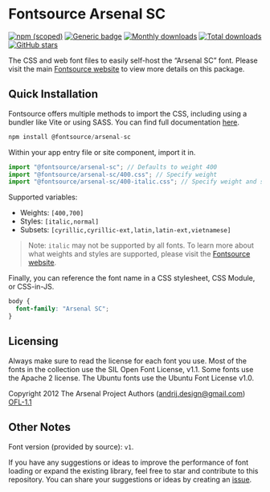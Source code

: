# Fontsource Arsenal SC

[![npm (scoped)](https://img.shields.io/npm/v/@fontsource/arsenal-sc?color=brightgreen)](https://www.npmjs.com/package/@fontsource/arsenal-sc) [![Generic badge](https://img.shields.io/badge/fontsource-passing-brightgreen)](https://github.com/fontsource/fontsource) [![Monthly downloads](https://badgen.net/npm/dm/@fontsource/arsenal-sc)](https://github.com/fontsource/fontsource) [![Total downloads](https://badgen.net/npm/dt/@fontsource/arsenal-sc)](https://github.com/fontsource/fontsource) [![GitHub stars](https://img.shields.io/github/stars/fontsource/fontsource.svg?style=social&label=Star)](https://github.com/fontsource/fontsource/stargazers)

The CSS and web font files to easily self-host the “Arsenal SC” font. Please visit the main [Fontsource website](https://fontsource.org/fonts/arsenal-sc) to view more details on this package.

## Quick Installation

Fontsource offers multiple methods to import the CSS, including using a bundler like Vite or using SASS. You can find full documentation [here](https://fontsource.org/docs/getting-started/introduction).

```javascript
npm install @fontsource/arsenal-sc
```

Within your app entry file or site component, import it in.

```javascript
import "@fontsource/arsenal-sc"; // Defaults to weight 400
import "@fontsource/arsenal-sc/400.css"; // Specify weight
import "@fontsource/arsenal-sc/400-italic.css"; // Specify weight and style
```

Supported variables:
- Weights: `[400,700]`
- Styles: `[italic,normal]`
- Subsets: `[cyrillic,cyrillic-ext,latin,latin-ext,vietnamese]`

> Note: `italic` may not be supported by all fonts. To learn more about what weights and styles are supported, please visit the [Fontsource website](https://fontsource.org/fonts/arsenal-sc).

Finally, you can reference the font name in a CSS stylesheet, CSS Module, or CSS-in-JS.

```css
body {
  font-family: "Arsenal SC";
}
```

## Licensing
Always make sure to read the license for each font you use. Most of the fonts in the collection use the SIL Open Font License, v1.1. Some fonts use the Apache 2 license. The Ubuntu fonts use the Ubuntu Font License v1.0.

Copyright 2012 The Arsenal Project Authors (andrij.design@gmail.com)
[OFL-1.1](http://scripts.sil.org/OFL)

## Other Notes
Font version (provided by source): `v1`.

If you have any suggestions or ideas to improve the performance of font loading or expand the existing library, feel free to star and contribute to this repository. You can share your suggestions or ideas by creating an [issue](https://github.com/fontsource/fontsource/issues).